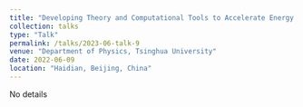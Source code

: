 ```yaml
---
title: "Developing Theory and Computational Tools to Accelerate Energy Materials Discovery"
collection: talks
type: "Talk"
permalink: /talks/2023-06-talk-9
venue: "Department of Physics, Tsinghua University"
date: 2022-06-09
location: "Haidian, Beijing, China"
---
```

 
No details